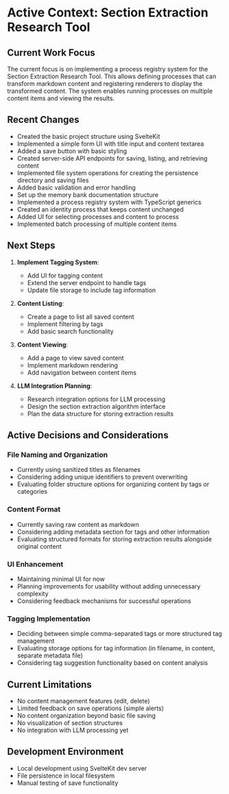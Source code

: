 # Active Context: Section Extraction Research Tool

## Current Work Focus
The current focus is on implementing a process registry system for the Section Extraction Research Tool. This allows defining processes that can transform markdown content and registering renderers to display the transformed content. The system enables running processes on multiple content items and viewing the results.

## Recent Changes
- Created the basic project structure using SvelteKit
- Implemented a simple form UI with title input and content textarea
- Added a save button with basic styling
- Created server-side API endpoints for saving, listing, and retrieving content
- Implemented file system operations for creating the persistence directory and saving files
- Added basic validation and error handling
- Set up the memory bank documentation structure
- Implemented a process registry system with TypeScript generics
- Created an identity process that keeps content unchanged
- Added UI for selecting processes and content to process
- Implemented batch processing of multiple content items

## Next Steps
1. **Implement Tagging System**:
   - Add UI for tagging content
   - Extend the server endpoint to handle tags
   - Update file storage to include tag information

2. **Content Listing**:
   - Create a page to list all saved content
   - Implement filtering by tags
   - Add basic search functionality

3. **Content Viewing**:
   - Add a page to view saved content
   - Implement markdown rendering
   - Add navigation between content items

4. **LLM Integration Planning**:
   - Research integration options for LLM processing
   - Design the section extraction algorithm interface
   - Plan the data structure for storing extraction results

## Active Decisions and Considerations

### File Naming and Organization
- Currently using sanitized titles as filenames
- Considering adding unique identifiers to prevent overwriting
- Evaluating folder structure options for organizing content by tags or categories

### Content Format
- Currently saving raw content as markdown
- Considering adding metadata section for tags and other information
- Evaluating structured formats for storing extraction results alongside original content

### UI Enhancement
- Maintaining minimal UI for now
- Planning improvements for usability without adding unnecessary complexity
- Considering feedback mechanisms for successful operations

### Tagging Implementation
- Deciding between simple comma-separated tags or more structured tag management
- Evaluating storage options for tag information (in filename, in content, separate metadata file)
- Considering tag suggestion functionality based on content analysis

## Current Limitations
- No content management features (edit, delete)
- Limited feedback on save operations (simple alerts)
- No content organization beyond basic file saving
- No visualization of section structures
- No integration with LLM processing yet

## Development Environment
- Local development using SvelteKit dev server
- File persistence in local filesystem
- Manual testing of save functionality
